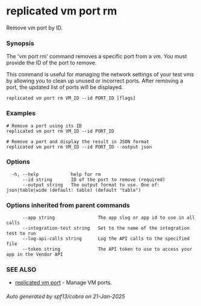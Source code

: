 # replicated vm port rm

Remove vm port by ID.

### Synopsis

The 'vm port rm' command removes a specific port from a vm. You must provide the ID of the port to remove.

This command is useful for managing the network settings of your test vms by allowing you to clean up unused or incorrect ports. After removing a port, the updated list of ports will be displayed.

```
replicated vm port rm VM_ID --id PORT_ID [flags]
```

### Examples

```
# Remove a port using its ID
replicated vm port rm VM_ID --id PORT_ID

# Remove a port and display the result in JSON format
replicated vm port rm VM_ID --id PORT_ID --output json
```

### Options

```
  -h, --help            help for rm
      --id string       ID of the port to remove (required)
      --output string   The output format to use. One of: json|table|wide (default: table) (default "table")
```

### Options inherited from parent commands

```
      --app string                The app slug or app id to use in all calls
      --integration-test string   Set to the name of the integration test to run
      --log-api-calls string      Log the API calls to the specified file
      --token string              The API token to use to access your app in the Vendor API
```

### SEE ALSO

* [replicated vm port](replicated_vm_port.md)	 - Manage VM ports.

###### Auto generated by spf13/cobra on 21-Jan-2025
